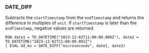 <!--
This is generated by ESQL's AbstractFunctionTestCase. Do no edit it. See ../README.md for how to regenerate it.
-->

### DATE_DIFF
Subtracts the `startTimestamp` from the `endTimestamp` and returns the difference in multiples of `unit`.
If `startTimestamp` is later than the `endTimestamp`, negative values are returned.

```
ROW date1 = TO_DATETIME("2023-12-02T11:00:00.000Z"), date2 = TO_DATETIME("2023-12-02T11:00:00.001Z")
| EVAL dd_ms = DATE_DIFF("microseconds", date1, date2)
```
